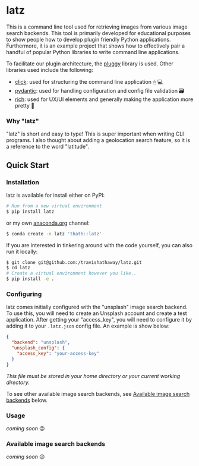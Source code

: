 # latz

[pluggy]: https://pluggy.readthedocs.io/en/stable/
[click]: https://click.palletsprojects.com/
[pydantic]: https://docs.pydantic.dev/
[rich]: https://rich.readthedocs.io/
[anaconda.org]: https://anaconda.org

This is a command line tool used for retrieving images from various image
search backends. This tool is primarily developed for educational purposes
to show people how to develop plugin friendly Python applications. Furthermore,
it is an example project that shows how to effectively pair a handful of
popular Python libraries to write command line applications.

To facilitate our plugin architecture, the [pluggy][pluggy] library is used.
Other libraries used include the following:

- [click][click]: used for structuring the command line application 🖱 💻
- [pydantic][pydantic]: used for handling configuration and config file validation 🗃
- [rich][rich]: used for UX/UI elements and generally making the application more pretty 🌈

### Why "latz"

"latz" is short and easy to type! This is super important when writing CLI programs.
I also thought about adding a geolocation search feature, so it is a reference
to the word "latitude".

## Quick Start

### Installation

latz is available for install either on PyPI:

```bash
# Run from a new virtual environment
$ pip install latz
```

or my own [anaconda.org][anaconda.org] channel:

```bash
$ conda create -n latz 'thath::latz'
```

If you are interested in tinkering around with the code yourself, you can also
run it locally:

```bash
$ git clone git@github.com:/travishathaway/latz.git
$ cd latz
# Create a virtual environment however you like..
$ pip install -e .
```

### Configuring

latz comes initially configured with the "unsplash" image search backend. To use this,
you will need to create an Unsplash account and create a test application. After getting
your "access_key", you will need to configure it by adding it to your `.latz.json`
config file. An example is show below:

```json
{
  "backend": "unsplash",
  "unsplash_config": {
    "access_key": "your-access-key"
  }
}
```

_This file must be stored in your home directory or your current working directory._

To see other available image search backends, see [Available image search backends](#available-image-search-backends) below.

### Usage

_coming soon_ 😉

### Available image search backends

_coming soon_ 😉
